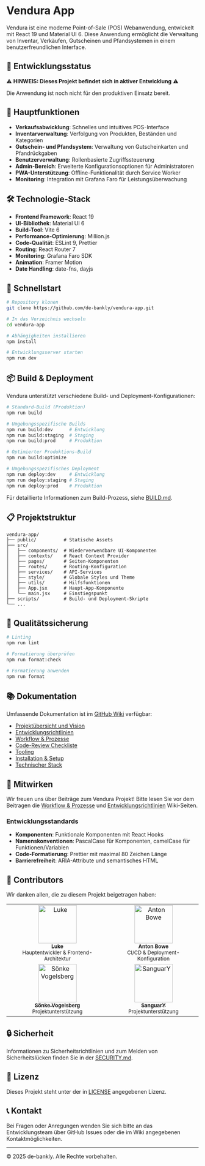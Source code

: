 # Vendura App

Vendura ist eine moderne Point-of-Sale (POS) Webanwendung, entwickelt mit React 19 und Material UI 6. Diese Anwendung ermöglicht die Verwaltung von Inventar, Verkäufen, Gutscheinen und Pfandsystemen in einem benutzerfreundlichen Interface.

## 🚧 Entwicklungsstatus

⚠️ **HINWEIS: Dieses Projekt befindet sich in aktiver Entwicklung** ⚠️

Die Anwendung ist noch nicht für den produktiven Einsatz bereit.

## 🚀 Hauptfunktionen

- **Verkaufsabwicklung**: Schnelles und intuitives POS-Interface
- **Inventarverwaltung**: Verfolgung von Produkten, Beständen und Kategorien
- **Gutschein- und Pfandsystem**: Verwaltung von Gutscheinkarten und Pfandrückgaben
- **Benutzerverwaltung**: Rollenbasierte Zugriffssteuerung
- **Admin-Bereich**: Erweiterte Konfigurationsoptionen für Administratoren
- **PWA-Unterstützung**: Offline-Funktionalität durch Service Worker
- **Monitoring**: Integration mit Grafana Faro für Leistungsüberwachung

## 🛠️ Technologie-Stack

- **Frontend Framework**: React 19
- **UI-Bibliothek**: Material UI 6
- **Build-Tool**: Vite 6
- **Performance-Optimierung**: Million.js
- **Code-Qualität**: ESLint 9, Prettier
- **Routing**: React Router 7
- **Monitoring**: Grafana Faro SDK
- **Animation**: Framer Motion
- **Date Handling**: date-fns, dayjs

## 🚀 Schnellstart

```bash
# Repository klonen
git clone https://github.com/de-bankly/vendura-app.git

# In das Verzeichnis wechseln
cd vendura-app

# Abhängigkeiten installieren
npm install

# Entwicklungsserver starten
npm run dev
```

## 📦 Build & Deployment

Vendura unterstützt verschiedene Build- und Deployment-Konfigurationen:

```bash
# Standard-Build (Produktion)
npm run build

# Umgebungsspezifische Builds
npm run build:dev      # Entwicklung
npm run build:staging  # Staging
npm run build:prod     # Produktion

# Optimierter Produktions-Build
npm run build:optimize

# Umgebungsspezifisches Deployment
npm run deploy:dev     # Entwicklung
npm run deploy:staging # Staging
npm run deploy:prod    # Produktion
```

Für detaillierte Informationen zum Build-Prozess, siehe [BUILD.md](./BUILD.md).

## 📋 Projektstruktur

```
vendura-app/
├── public/          # Statische Assets
├── src/
│   ├── components/  # Wiederverwendbare UI-Komponenten
│   ├── contexts/    # React Context Provider
│   ├── pages/       # Seiten-Komponenten
│   ├── routes/      # Routing-Konfiguration
│   ├── services/    # API-Services
│   ├── style/       # Globale Styles und Theme
│   ├── utils/       # Hilfsfunktionen
│   ├── App.jsx      # Haupt-App-Komponente
│   └── main.jsx     # Einstiegspunkt
├── scripts/         # Build- und Deployment-Skripte
└── ...
```

## 🧪 Qualitätssicherung

```bash
# Linting
npm run lint

# Formatierung überprüfen
npm run format:check

# Formatierung anwenden
npm run format
```

## 📚 Dokumentation

Umfassende Dokumentation ist im [GitHub Wiki](https://github.com/de-bankly/vendura-app/wiki) verfügbar:

- [Projektübersicht und Vision](https://github.com/de-bankly/vendura-app/wiki/Projektübersicht)
- [Entwicklungsrichtlinien](https://github.com/de-bankly/vendura-app/wiki/Entwicklungsrichtlinien)
- [Workflow & Prozesse](https://github.com/de-bankly/vendura-app/wiki/Workflow-Prozesse)
- [Code-Review Checkliste](https://github.com/de-bankly/vendura-app/wiki/Code-Reviews)
- [Tooling](https://github.com/de-bankly/vendura-app/wiki/Tooling)
- [Installation & Setup](https://github.com/de-bankly/vendura-app/wiki/Installation-Setup)
- [Technischer Stack](https://github.com/de-bankly/vendura-app/wiki/Technischer-Stack)

## 🤝 Mitwirken

Wir freuen uns über Beiträge zum Vendura Projekt! Bitte lesen Sie vor dem Beitragen die [Workflow & Prozesse](https://github.com/de-bankly/vendura-app/wiki/Workflow-Prozesse) und [Entwicklungsrichtlinien](https://github.com/de-bankly/vendura-app/wiki/Entwicklungsrichtlinien) Wiki-Seiten.

### Entwicklungsstandards

- **Komponenten**: Funktionale Komponenten mit React Hooks
- **Namenskonventionen**: PascalCase für Komponenten, camelCase für Funktionen/Variablen
- **Code-Formatierung**: Prettier mit maximal 80 Zeichen Länge
- **Barrierefreiheit**: ARIA-Attribute und semantisches HTML

## 👥 Contributors

Wir danken allen, die zu diesem Projekt beigetragen haben:

<table>
  <tr>
    <td align="center">
      <a href="https://github.com/lulkebit">
        <img src="https://avatars.githubusercontent.com/u/64534456?v=4" width="100px;" alt="Luke"/>
        <br />
        <sub><b>Luke</b></sub>
      </a>
      <br />
      <sub>Hauptentwickler & Frontend-Architektur</sub>
    </td>
    <td align="center">
      <a href="https://github.com/antonbowe">
        <img src="https://avatars.githubusercontent.com/u/54149917?v=4" width="100px;" alt="Anton Bowe"/>
        <br />
        <sub><b>Anton Bowe</b></sub>
      </a>
      <br />
      <sub>CI/CD & Deployment-Konfiguration</sub>
    </td>
  </tr>
  <tr>
    <td align="center">
      <a href="https://github.com/soenkevogelsberg">
        <img src="https://github.com/soenkevogelsberg.png" width="100px;" alt="Sönke Vogelsberg"/>
        <br />
        <sub><b>Sönke Vogelsberg</b></sub>
      </a>
      <br />
      <sub>Projektunterstützung</sub>
    </td>
    <td align="center">
      <a href="https://github.com/SanguarY">
        <img src="https://github.com/SanguarY.png" width="100px;" alt="SanguarY"/>
        <br />
        <sub><b>SanguarY</b></sub>
      </a>
      <br />
      <sub>Projektunterstützung</sub>
    </td>
  </tr>
</table>

## 🔒 Sicherheit

Informationen zu Sicherheitsrichtlinien und zum Melden von Sicherheitslücken finden Sie in der [SECURITY.md](./SECURITY.md).

## 📝 Lizenz

Dieses Projekt steht unter der in [LICENSE](./LICENSE) angegebenen Lizenz.

## 📞 Kontakt

Bei Fragen oder Anregungen wenden Sie sich bitte an das Entwicklungsteam über GitHub Issues oder die im Wiki angegebenen Kontaktmöglichkeiten.

---

© 2025 de-bankly. Alle Rechte vorbehalten.

